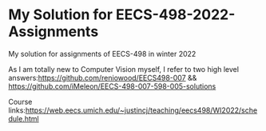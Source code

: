 # My Solution for EECS-498-2022-Assignments
My solution for assignments of EECS-498 in winter 2022

As I am totally new to Computer Vision myself, I refer to two high level answers:https://github.com/reniowood/EECS498-007 && https://github.com/iMeleon/EECS-498-007-598-005-solutions

Course links:https://web.eecs.umich.edu/~justincj/teaching/eecs498/WI2022/schedule.html
